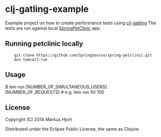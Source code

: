 # clj-gatling-example

Example project on how to create performance tests using [clj-gatling](https://github.com/mhjort/clj-gatling)
The tests are run against local [SpringPetClinic](https://github.com/spring-projects/spring-petclinic) app.

## Running petclinic locally
```
 	git clone https://github.com/SpringSource/spring-petclinic.git
	mvn tomcat7:run
```

## Usage

  $ lein run [NUMBER_OF_SIMULTANEOUS_USERS] [NUMBER_OF_REQUESTS] # e.g. lein run 50 100

## License

Copyright (C) 2014 Markus Hjort

Distributed under the Eclipse Public License, the same as Clojure.
